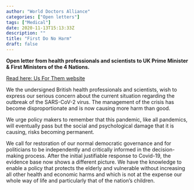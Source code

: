 ```yaml
---
author: "World Doctors Alliance"
categories: ["Open letters"]
tags: ["Medical"]
date: 2020-11-13T15:13:33Z
description: ""
title: "First Do No Harm"
draft: false
---
```


**Open letter from health professionals and scientists to UK Prime Minister & First Ministers of the 4 Nations.**

[Read here: Us For Them website](https://usforthem.co.uk/first-do-no-harm/)

We the undersigned British health professionals and  scientists, wish to express our serious concern about the current  situation regarding the outbreak of the SARS-CoV-2 virus. The management of the crisis has become disproportionate and is now causing more harm  than good.  

We urge policy makers to remember that this  pandemic, like all pandemics, will eventually pass but the social and  psychological damage that it is causing, risks becoming permanent.  

 We call for restoration of our normal democratic  governance and for politicians to be independently and critically  informed in the decision-making process. After the initial justifiable  response to Covid-19, the evidence base now shows a different picture.  We have the knowledge to enable a policy that protects the elderly and  vulnerable without increasing all other health and economic harms and  which is not at the expense our whole way of life and particularly that  of the nation’s children.  
